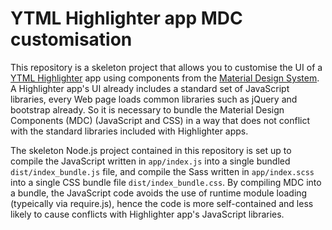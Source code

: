 # YTML Highlighter app MDC customisation

This repository is a skeleton project that allows you to customise the UI of a [YTML Highlighter](https://ytml.com.au/Products/Highlighter) app using components from the [Material Design System](https://material.io/).
A Highlighter app's UI already includes a standard set of JavaScript libraries, every Web page loads common libraries such as jQuery and bootstrap already.
So it is necessary to bundle the Material Design Components (MDC) (JavaScript and CSS) in a way that does not conflict with the standard libraries included with Highlighter apps.

The skeleton Node.js project contained in this repository is set up to compile the JavaScript written in `app/index.js` into a single bundled `dist/index_bundle.js` file, and compile the Sass written in `app/index.scss` into a single CSS bundle file `dist/index_bundle.css`.
By compiling MDC into a bundle, the JavaScript code avoids the use of runtime module loading (typeically via require.js), hence the code is more self-contained and less likely to cause conflicts with Highlighter app's JavaScript libraries.
